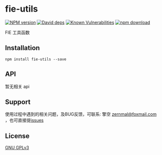 # fie-utils

[![NPM version][npm-image]][npm-url]
[![David deps][david-image]][david-url]
[![Known Vulnerabilities][snyk-image]][snyk-url]
[![npm download][download-image]][download-url]

[npm-image]: https://img.shields.io/npm/v/fie-utils.svg?style=flat-square
[npm-url]: https://npmjs.org/package/fie-utils
[david-image]: https://img.shields.io/david/cnpm/npminstall.svg?style=flat-square
[david-url]: https://david-dm.org/fieteam/fie-utils
[snyk-image]: https://snyk.io/test/npm/fie-utils/badge.svg?style=flat-square
[snyk-url]: https://snyk.io/test/npm/fie-utils
[download-image]: https://img.shields.io/npm/dm/fie-utils.svg?style=flat-square
[download-url]: https://npmjs.org/package/fie-utils

FIE 工具函数

## Installation

```
npm install fie-utils --save
```

## API

暂无相关 api


## Support

使用过程中遇到的相关问题，及BUG反馈，可联系: 擎空 <zernmal@foxmail.com> ，也可直接提[issues](https://github.com/fieteam/fie/issues/new)

## License

[GNU GPLv3](LICENSE)
